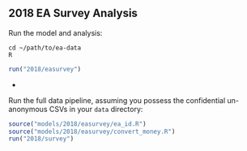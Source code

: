 ## 2018 EA Survey Analysis

Run the model and analysis:

```
cd ~/path/to/ea-data
R
```

```R
run("2018/easurvey")
```

-

Run the full data pipeline, assuming you possess the confidential un-anonymous CSVs in your `data` directory:

```R
source("models/2018/easurvey/ea_id.R")
source("models/2018/easurvey/convert_money.R")
run("2018/survey")
```
